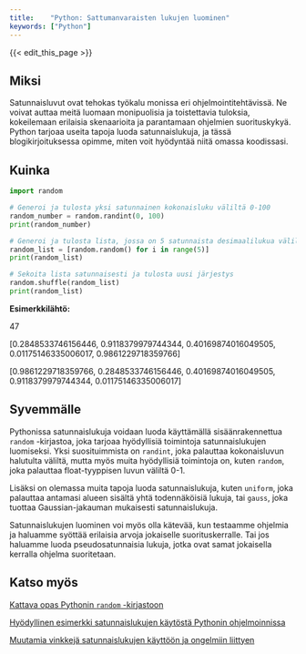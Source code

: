 ```yaml
---
title:    "Python: Sattumanvaraisten lukujen luominen"
keywords: ["Python"]
---
```


{{< edit_this_page >}}

## Miksi

Satunnaisluvut ovat tehokas työkalu monissa eri ohjelmointitehtävissä. Ne voivat auttaa meitä luomaan monipuolisia ja toistettavia tuloksia, kokeilemaan erilaisia skenaarioita ja parantamaan ohjelmien suorituskykyä. Python tarjoaa useita tapoja luoda satunnaislukuja, ja tässä blogikirjoituksessa opimme, miten voit hyödyntää niitä omassa koodissasi.

## Kuinka

```Python
import random 

# Generoi ja tulosta yksi satunnainen kokonaisluku väliltä 0-100
random_number = random.randint(0, 100)
print(random_number)

# Generoi ja tulosta lista, jossa on 5 satunnaista desimaalilukua väliltä 0-1
random_list = [random.random() for i in range(5)]
print(random_list)

# Sekoita lista satunnaisesti ja tulosta uusi järjestys
random.shuffle(random_list)
print(random_list)
```

**Esimerkkilähtö:** 

47

[0.2848533746156446, 0.9118379979744344, 0.40169874016049505, 0.01175146335006017, 0.9861229718359766]

[0.9861229718359766, 0.2848533746156446, 0.40169874016049505, 0.9118379979744344, 0.01175146335006017]

## Syvemmälle

Pythonissa satunnaislukuja voidaan luoda käyttämällä sisäänrakennettua `random` -kirjastoa, joka tarjoaa hyödyllisiä toimintoja satunnaislukujen luomiseksi. Yksi suosituimmista on `randint`, joka palauttaa kokonaisluvun halutulta väliltä, mutta myös muita hyödyllisiä toimintoja on, kuten `random`, joka palauttaa float-tyyppisen luvun väliltä 0-1.

Lisäksi on olemassa muita tapoja luoda satunnaislukuja, kuten `uniform`, joka palauttaa antamasi alueen sisältä yhtä todennäköisiä lukuja, tai `gauss`, joka tuottaa Gaussian-jakauman mukaisesti satunnaislukuja.

Satunnaislukujen luominen voi myös olla kätevää, kun testaamme ohjelmia ja haluamme syöttää erilaisia arvoja jokaiselle suorituskerralle. Tai jos haluamme luoda pseudosatunnaisia lukuja, jotka ovat samat jokaisella kerralla ohjelma suoritetaan.

## Katso myös

[Kattava opas Pythonin `random` -kirjastoon](https://www.geeksforgeeks.org/random-module-python/)

[Hyödyllinen esimerkki satunnaislukujen käytöstä Pythonin ohjelmoinnissa](https://realpython.com/python-random/#simulation)

[Muutamia vinkkejä satunnaislukujen käyttöön ja ongelmiin liittyen](https://towardsdatascience.com/mastering-python-random-with-9-simple-tips-448475efca03)